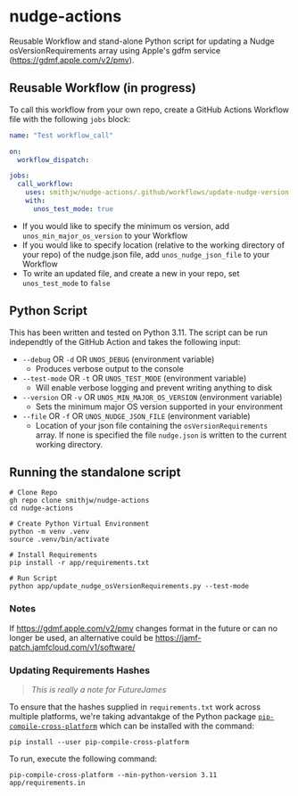 # nudge-actions

Reusable Workflow and stand-alone Python script for updating a Nudge osVersionRequirements array using Apple's gdfm service (https://gdmf.apple.com/v2/pmv).

## Reusable Workflow (in progress)

To call this workflow from your own repo, create a GitHub Actions Workflow file with the following `jobs` block:

``` yaml
name: "Test workflow_call"

on:
  workflow_dispatch:

jobs:
  call_workflow:
    uses: smithjw/nudge-actions/.github/workflows/update-nudge-version.yml@main
    with:
      unos_test_mode: true
```

- If you would like to specify the minimum os version, add `unos_min_major_os_version` to your Workflow
- If you would like to specify location (relative to the working directory of your repo) of the nudge.json file, add `unos_nudge_json_file` to your Workflow
- To write an updated file, and create a new in your repo, set `unos_test_mode` to `false`

## Python Script

This has been written and tested on Python 3.11. The script can be run independtly of the GitHub Action and takes the following input:

- `--debug` OR `-d` OR `UNOS_DEBUG` (environment variable)
  - Produces verbose output to the console
- `--test-mode` OR `-t` OR `UNOS_TEST_MODE` (environment variable)
  - Will enable verbose logging and prevent writing anything to disk
- `--version` OR `-v` OR `UNOS_MIN_MAJOR_OS_VERSION` (environment variable)
  - Sets the minimum major OS version supported in your environment
- `--file` OR `-f` OR `UNOS_NUDGE_JSON_FILE` (environment variable)
  - Location of your json file containing the `osVersionRequirements` array. If none is specified the file `nudge.json` is written to the current working directory.

## Running the standalone script

``` shell
# Clone Repo
gh repo clone smithjw/nudge-actions
cd nudge-actions

# Create Python Virtual Environment
python -m venv .venv
source .venv/bin/activate

# Install Requirements
pip install -r app/requirements.txt

# Run Script
python app/update_nudge_osVersionRequirements.py --test-mode
```

### Notes

If https://gdmf.apple.com/v2/pmv changes format in the future or can no longer be used, an alternative could be https://jamf-patch.jamfcloud.com/v1/software/

### Updating Requirements Hashes

> *This is really a note for FutureJames*

To ensure that the hashes supplied in `requirements.txt` work across multiple platforms, we're taking advantakge of the Python package [`pip-compile-cross-platform`](https://pypi.org/project/pip-compile-cross-platform/) which can be installed with the command:

`pip install --user pip-compile-cross-platform`

To run, execute the following command:

`pip-compile-cross-platform --min-python-version 3.11 app/requirements.in`
